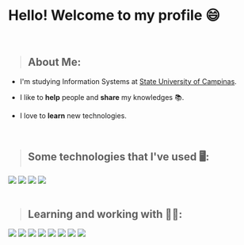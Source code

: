 <h1>Hello! Welcome to my profile 😄</h1>
<br>

><h2>About Me:</h2>
<ul>
  <li><p>I'm studying Information Systems at <a href="https://www.unicamp.br/unicamp/">State University of Campinas</a>.</p></li>
  <li><p>I like to <strong>help</strong> people and <strong>share</strong> my knowledges 📚.</p></li>
  <li><p>I love to <strong>learn</strong> new technologies.</p></li>
</ul>
<br>

><h2>Some technologies that I've used 🖥️:</h2>

<div style="display: inline-block">
    <img src="https://img.shields.io/badge/C-00599C?style=for-the-badge&logo=c&logoColor=white"/>
    <img src="https://img.shields.io/badge/PHP-777BB4?style=for-the-badge&logo=php&logoColor=white" />
    <img src="https://img.shields.io/badge/Python-3776AB?style=for-the-badge&logo=python&logoColor=white"/>
    <img src="https://img.shields.io/badge/MySQL-00000F?style=for-the-badge&logo=mysql&logoColor=white"/>
</div>
<br><br>

><h2>Learning and working with 👨‍💻:</h2>

<div style="display: inline-block">
    <img src="https://img.shields.io/badge/HTML-239120?style=for-the-badge&logo=html5&logoColor=white" />
    <img src="https://img.shields.io/badge/CSS-239120?&style=for-the-badge&logo=css3&logoColor=white"/>
    <img src="https://img.shields.io/badge/JavaScript-F7DF1E?style=for-the-badge&logo=javascript&logoColor=black"/>
    <img src="https://img.shields.io/badge/Java-ED8B00?style=for-the-badge&logo=java&logoColor=white"/>
    <img src="https://img.shields.io/badge/Flutter-02569B?style=for-the-badge&logo=flutter&logoColor=white"/>
    <img src="https://img.shields.io/badge/node.js-6DA55F?style=for-the-badge&logo=node.js&logoColor=white"/>
    <img src="https://img.shields.io/badge/react-%2320232a.svg?style=for-the-badge&logo=react&logoColor=%2361DAFB"/>
    <img src="https://img.shields.io/badge/next.js-000000?style=for-the-badge&logo=nextdotjs&logoColor=white"/>
</div>
